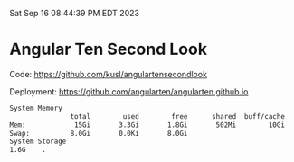 Sat Sep 16 08:44:39 PM EDT 2023

# Angular Ten Second Look

Code: https://github.com/kusl/angulartensecondlook

Deployment: https://github.com/angularten/angularten.github.io

```bash
System Memory
               total        used        free      shared  buff/cache   available
Mem:            15Gi       3.3Gi       1.8Gi       502Mi        10Gi        11Gi
Swap:          8.0Gi       0.0Ki       8.0Gi
System Storage
1.6G	.
